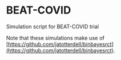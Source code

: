 # BEAT-COVID
Simulation script for BEAT-COVID trial

Note that these simulations make use of [https://github.com/jatotterdell/binbayesrct](https://github.com/jatotterdell/binbayesrct).
